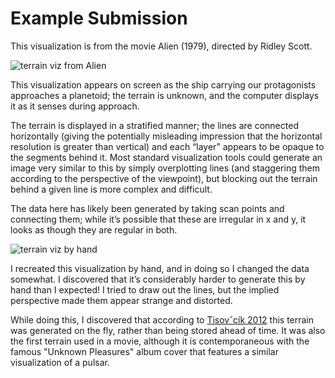 # Example Submission

This visualization is from the movie Alien (1979), directed by Ridley Scott.

![terrain viz from Alien](/alien_terrain.jpg "Alien Terrain")

This visualization appears on screen as the ship carrying our protagonists
approaches a planetoid; the terrain is unknown, and the computer displays it as
it senses during approach.

The terrain is displayed in a stratified manner; the lines are connected
horizontally (giving the potentially misleading impression that the horizontal
resolution is greater than vertical) and each “layer” appears to be opaque to
the segments behind it.  Most standard visualization tools could generate an
image very similar to this by simply overplotting lines (and staggering them
according to the perspective of the viewpoint), but blocking out the terrain
behind a given line is more complex and difficult.

The data here has likely been generated by taking scan points and connecting
them; while it’s possible that these are irregular in x and y, it looks as
though they are regular in both.

![terrain viz by hand](/terrain_by_hand.jpg "My drawin")

I recreated this visualization by hand, and in doing so I changed the data
somewhat.  I discovered that it’s considerably harder to generate this by hand
than I expected!  I tried to draw out the lines, but the implied perspective
made them appear strange and distorted.

While doing this, I discovered that according to [Tisovˇcík
2012](https://is.muni.cz/th/359691/fi_b/Thesis.pdf) this terrain was generated
on the fly, rather than being stored ahead of time.  It was also the first
terrain used in a movie, although it is contemporaneous with the famous
"Unknown Pleasures" album cover that features a similar visualization of a
pulsar.
